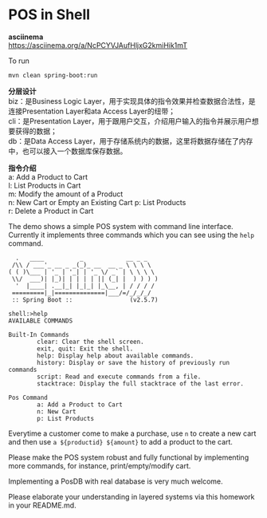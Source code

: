 # POS in Shell

**asciinema**  
https://asciinema.org/a/NcPCYVJAufHljxG2kmiHik1mT

To run
```shell
mvn clean spring-boot:run
```

**分层设计**  
biz：是Business Logic Layer，用于实现具体的指令效果并检查数据合法性，是连接Presentation Layer和ata Access Layer的纽带；  
cli：是Presentation Layer，用于跟用户交互，介绍用户输入的指令并展示用户想要获得的数据；  
db：是Data Access Layer，用于存储系统内的数据，这里将数据存储在了内存中，也可以接入一个数据库保存数据。  

**指令介绍**  
a: Add a Product to Cart  
l: List Products in Cart  
m: Modify the amount of a Product  
n: New Cart or Empty an Existing Cart 
p: List Products  
r: Delete a Product in Cart  
  
The demo shows a simple POS system with command line interface. Currently it implements three commands which you can see using the `help` command.

```shell
  .   ____          _            __ _ _
 /\\ / ___'_ __ _ _(_)_ __  __ _ \ \ \ \
( ( )\___ | '_ | '_| | '_ \/ _` | \ \ \ \
 \\/  ___)| |_)| | | | | || (_| |  ) ) ) )
  '  |____| .__|_| |_|_| |_\__, | / / / /
 =========|_|==============|___/=/_/_/_/
 :: Spring Boot ::                (v2.5.7)
 
shell:>help
AVAILABLE COMMANDS

Built-In Commands
        clear: Clear the shell screen.
        exit, quit: Exit the shell.
        help: Display help about available commands.
        history: Display or save the history of previously run commands
        script: Read and execute commands from a file.
        stacktrace: Display the full stacktrace of the last error.

Pos Command
        a: Add a Product to Cart
        n: New Cart
        p: List Products
```

Everytime a customer come to make a purchase, use `n` to create a new cart and then use `a ${productid} ${amount}` to add a product to the cart.

Please make the POS system robust and fully functional by implementing more commands, for instance, print/empty/modify cart.

Implementing a PosDB with real database is very much welcome. 

Please elaborate your understanding in layered systems via this homework in your README.md.